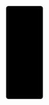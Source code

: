 <svg viewBox="0 0 10 10" xmlns="http://www.w3.org/2000/svg">
  <rect width="2" height="5">
    <animate
      attributeName="rx"
      values="0;5;0"
      dur="5s"
      repeatCount="indefinite" />
  </rect>
</svg>
<html>
  <head>
    
  </head>
  <body>
    <div style="width: 250px; background-color: Red;">
    </div>
    
  </body>
</html>

